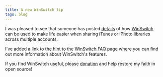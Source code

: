 ```yaml
---
title: A new WinSwitch tip
tags: blog
---
```


I was pleased to see that someone has posted [details](http://www.macosxhints.com/article.php?story=20061212090013611) of how [WinSwitch](http://typechecked.net/a/products/winswitch/) can be used to make life easier when sharing iTunes or iPhoto libraries across multiple accounts.

I've added a link to [the hint](http://www.macosxhints.com/article.php?story=20061212090013611) to the [WinSwitch FAQ page](http://typechecked.net/a/products/winswitch/faq/) where you can find out more information about WinSwitch's features.

If you find WinSwitch useful, please [donation](https://typechecked.net/a/products/winswitch/donate/) and help restore my faith in open source!

